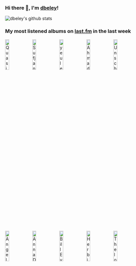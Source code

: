 ### Hi there 👋, I'm [dbeley](https://dbeley.ovh/en)!

![dbeley's github stats](https://github-readme-stats.vercel.app/api?username=dbeley)

### My most listened albums on [last.fm](https://www.last.fm/user/d_beley) in the last week

[<img src='https://lastfm.freetls.fastly.net/i/u/300x300/26fbc255ec974052bb3f7b567c6dfb54.png' width='16%' height='16%' alt='Quasi - Featuring "Birds"'>](https://www.last.fm/music/quasi/featuring%2b%2522birds%2522)&nbsp;
[<img src='https://lastfm.freetls.fastly.net/i/u/300x300/c04861341a86e2054772ba6783cb4ffc.png' width='16%' height='16%' alt='Sufjan Stevens - Javelin'>](https://www.last.fm/music/sufjan%2bstevens/javelin)&nbsp;
[<img src='https://lastfm.freetls.fastly.net/i/u/300x300/dd76702cea38c838a3090dd9496d92d9.jpg' width='16%' height='16%' alt='yeule - softscars'>](https://www.last.fm/music/yeule/softscars)&nbsp;
[<img src='https://lastfm.freetls.fastly.net/i/u/300x300/f35dc9633f2eec6f9bc9648eb1632abe.jpg' width='16%' height='16%' alt='Ahmad Jamal Trio - The Awakening'>](https://www.last.fm/music/ahmad%2bjamal%2btrio/the%2bawakening)&nbsp;
[<img src='https://lastfm.freetls.fastly.net/i/u/300x300/844586eb4c6749cf818961ebcae18ccb.png' width='16%' height='16%' alt='Unschooling - New World Artifacts'>](https://www.last.fm/music/unschooling/new%2bworld%2bartifacts)&nbsp;
<br>
[<img src='https://lastfm.freetls.fastly.net/i/u/300x300/1ebc460738af0f59ddfe78fb4c8f09d7.jpg' width='16%' height='16%' alt='Angel Bat Dawid - The Oracle'>](https://www.last.fm/music/angel%2bbat%2bdawid/the%2boracle)&nbsp;
[<img src='https://lastfm.freetls.fastly.net/i/u/300x300/e18de8ca96e0f08902f70961241c0f57.jpg' width='16%' height='16%' alt='Anna Domino - East and West + Live In Japan'>](https://www.last.fm/music/anna%2bdomino/east%2band%2bwest%2b%252b%2blive%2bin%2bjapan)&nbsp;
[<img src='https://lastfm.freetls.fastly.net/i/u/300x300/3aec4953a2014aaaa6a9bce4848004fc.jpg' width='16%' height='16%' alt='Bill Evans - Everybody Digs Bill Evans'>](https://www.last.fm/music/bill%2bevans/everybody%2bdigs%2bbill%2bevans)&nbsp;
[<img src='https://lastfm.freetls.fastly.net/i/u/300x300/497b0d0b626d48f38d5fb8c493c9550e.png' width='16%' height='16%' alt='Herbie Hancock - Takin Off (Expanded Edition)'>](https://www.last.fm/music/herbie%2bhancock/takin%2527%2boff%2b%2528expanded%2bedition%2529)&nbsp;
[<img src='https://lastfm.freetls.fastly.net/i/u/300x300/045499dde0e32891ec6e67f25ab2b9e2.jpg' width='16%' height='16%' alt='Thelonious Monk - Solo Monk (Expanded Edition)'>](https://www.last.fm/music/thelonious%2bmonk/solo%2bmonk%2b%2528expanded%2bedition%2529)&nbsp;
<br>
